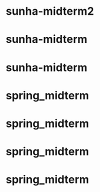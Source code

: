 # sunha-midterm2
# sunha-midterm
# sunha-midterm
# spring_midterm
# spring_midterm
# spring_midterm
# spring_midterm
